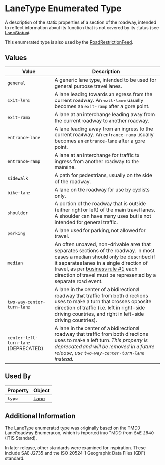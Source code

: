 # LaneType Enumerated Type
A description of the static properties of a section of the roadway, intended to reflect information about its function that is not covered by its status (see [LaneStatus](/spec-content/enumerated-types/LaneStatus.md)).

This enumerated type is also used by the [RoadRestrictionFeed](https://github.com/usdot-jpo-ode/TDx/blob/main/spec-content/enumerated-types/LaneType.md).

## Values
Value | Description
--- | ---
`general` | A generic lane type, intended to be used for general purpose travel lanes.
`exit-lane` | A lane leading towards an egress from the current roadway. An `exit-lane` usually becomes an `exit-ramp` after a gore point.
`exit-ramp`| A lane at an interchange leading away from the current roadway to another roadway.
`entrance-lane` | A lane leading away from an ingress to the current roadway. An `entrance-ramp` usually becomes an `entrance-lane` after a gore point.
`entrance-ramp` | A lane at an interchange for traffic to ingress from another roadway to the mainline.
`sidewalk` | A path for pedestrians, usually on the side of the roadway.
`bike-lane` | A lane on the roadway for use by cyclists only.
`shoulder` | A portion of the roadway that is outside (either right or left) of the main travel lanes. A shoulder can have many uses but is not intended for general traffic.
`parking` | A lane used for parking, not allowed for travel.
`median` | An often unpaved, non-drivable area that separates sections of the roadway. In most cases a median should only be described if it separates lanes in a single direction of travel, as per [business rule #1](/Creating_a_WZDx_Feed.md#business-rules) each direction of travel must be represented by a separate road event.
`two-way-center-turn-lane` | A lane in the center of a bidirectional roadway that traffic from both directions uses to make a turn that crosses opposite direction of traffic (i.e. left in right-side driving countries, and right in left-side driving countries).
`center-left-turn-lane` (DEPRECATED) | A lane in the center of a bidirectional roadway that traffic from both directions uses to make a left turn. *This property is deprecated and will be removed in a future release, use `two-way-center-turn-lane` instead.*

## Used By
Property | Object
--- | ---
`type` | [Lane](/spec-content/objects/Lane.md)

## Additional Information
The LaneType enumerated type was originally based on the TMDD LaneRoadway Enumeration, which is imported into TMDD from SAE 2540 (ITIS Standard).

In later release, other standards were examined for inspiration. These include SAE J2735 and the ISO 20524-1 Geographic Data Files (GDF) standard.
